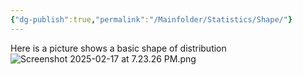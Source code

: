 ```yaml
---
{"dg-publish":true,"permalink":"/Mainfolder/Statistics/Shape/"}
---
```


Here is a picture shows a basic shape of distribution
![Screenshot 2025-02-17 at 7.23.26 PM.png](/img/user/%E9%99%84%E4%BB%B6/Screenshot%202025-02-17%20at%207.23.26%20PM.png)